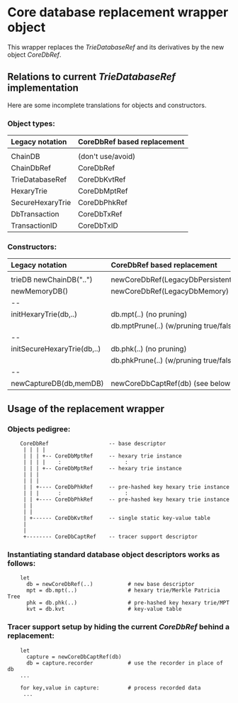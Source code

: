 Core database replacement wrapper object
========================================
This wrapper replaces the *TrieDatabaseRef* and its derivatives by the new
object *CoreDbRef*.

Relations to current *TrieDatabaseRef* implementation
-----------------------------------------------------
Here are some incomplete translations for objects and constructors.

### Object types:

| **Legacy notation**         | **CoreDbRef based replacement**       |
|:----------------------------|:--------------------------------------|
|                             |                                       |
| ChainDB                     | (don't use/avoid)                     |
| ChainDbRef                  | CoreDbRef                             |
| TrieDatabaseRef             | CoreDbKvtRef                          |
| HexaryTrie                  | CoreDbMptRef                          |
| SecureHexaryTrie            | CoreDbPhkRef                          |
| DbTransaction               | CoreDbTxRef                           |
| TransactionID               | CoreDbTxID                            |


### Constructors:

| **Legacy notation**         | **CoreDbRef based replacement**       |
|:----------------------------|:--------------------------------------|
|                             |                                       |
| trieDB newChainDB("..")     | newCoreDbRef(LegacyDbPersistent,"..") |
| newMemoryDB()               | newCoreDbRef(LegacyDbMemory)          |
| --                          |                                       |
| initHexaryTrie(db,..)       | db.mpt(..)      (no pruning)          |
|                             | db.mptPrune(..) (w/pruning true/false)|
| --                          |                                       |
| initSecureHexaryTrie(db,..) | db.phk(..)      (no pruning)          |
|                             | db.phkPrune(..) (w/pruning true/false)|
| --                          |                                       |
| newCaptureDB(db,memDB)      | newCoreDbCaptRef(db) (see below)      |


Usage of the replacement wrapper
--------------------------------

### Objects pedigree:

        CoreDbRef                   -- base descriptor
         | | | |
         | | | +-- CoreDbMptRef     -- hexary trie instance
         | | | |    :                    :
         | | | +-- CoreDbMptRef     -- hexary trie instance
         | | |
         | | |
         | | +---- CoreDbPhkRef     -- pre-hashed key hexary trie instance
         | | |      :                    :
         | | +---- CoreDbPhkRef     -- pre-hashed key hexary trie instance
         | |
         | |
         | +------ CoreDbKvtRef     -- single static key-value table
         |
         |
         +-------- CoreDbCaptRef    -- tracer support descriptor

### Instantiating standard database object descriptors works as follows:

        let
          db = newCoreDbRef(..)           # new base descriptor
          mpt = db.mpt(..)                # hexary trie/Merkle Patricia Tree
          phk = db.phk(..)                # pre-hashed key hexary trie/MPT
          kvt = db.kvt                    # key-value table

### Tracer support setup by hiding the current *CoreDbRef* behind a replacement:

        let
          capture = newCoreDbCaptRef(db)
          db = capture.recorder           # use the recorder in place of db
        ...

        for key,value in capture:         # process recorded data
         ...
